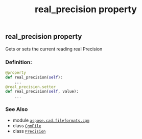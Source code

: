 ﻿---
title: real_precision property
second_title: Aspose.CAD for Python via .NET API References
description: 
type: docs
weight: 320
url: /python-net/aspose.cad.fileformats.cgm/cgmfile/real_precision/
is_root: false
---

## real_precision property


Gets or sets the current reading real Precision
### Definition:
```python
@property
def real_precision(self):
    ...
@real_precision.setter
def real_precision(self, value):
    ...
```

### See Also
* module [`aspose.cad.fileformats.cgm`](../../)
* class [`CgmFile`](/cad/python-net/aspose.cad.fileformats.cgm/cgmfile)
* class [`Precision`](/cad/python-net/aspose.cad.fileformats.cgm.commands/precision)
